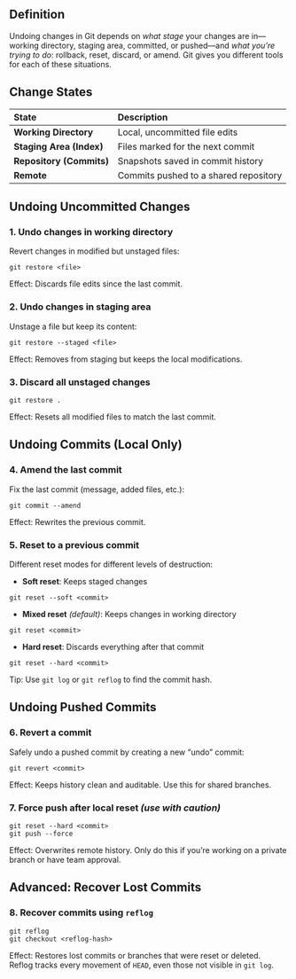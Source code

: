 ## Definition
Undoing changes in Git depends on *what stage* your changes are in—working directory, staging area, committed, or pushed—and *what you’re trying to do*: rollback, reset, discard, or amend. Git gives you different tools for each of these situations.

## Change States
| State                    | Description                           |
| :----------------------- | :------------------------------------ |
| **Working Directory**    | Local, uncommitted file edits         |
| **Staging Area (Index)** | Files marked for the next commit      |
| **Repository (Commits)** | Snapshots saved in commit history     |
| **Remote**               | Commits pushed to a shared repository |

## Undoing Uncommitted Changes

### 1. Undo changes in working directory
Revert changes in modified but unstaged files:
```shell
git restore <file>
````

Effect: Discards file edits since the last commit.

### 2. Undo changes in staging area

Unstage a file but keep its content:

```shell
git restore --staged <file>
```

Effect: Removes from staging but keeps the local modifications.


### 3. Discard all unstaged changes

```shell
git restore .
```

Effect: Resets all modified files to match the last commit.


## Undoing Commits (Local Only)

### 4. Amend the last commit

Fix the last commit (message, added files, etc.):

```shell
git commit --amend
```

Effect: Rewrites the previous commit.


### 5. Reset to a previous commit

Different reset modes for different levels of destruction:

- **Soft reset**: Keeps staged changes
    
```shell
git reset --soft <commit>
```
    
- **Mixed reset** _(default)_: Keeps changes in working directory
    
```shell
git reset <commit>
```
    
- **Hard reset**: Discards everything after that commit
    
```shell
git reset --hard <commit>
```
    

Tip: Use `git log` or `git reflog` to find the commit hash.


## Undoing Pushed Commits

### 6. Revert a commit

Safely undo a pushed commit by creating a new “undo” commit:

```shell
git revert <commit>
```

Effect: Keeps history clean and auditable. Use this for shared branches.

### 7. Force push after local reset _(use with caution)_

```shell
git reset --hard <commit>
git push --force
```

Effect: Overwrites remote history. Only do this if you’re working on a private branch or have team approval.

## Advanced: Recover Lost Commits

### 8. Recover commits using `reflog`

```shell
git reflog
git checkout <reflog-hash>
```

Effect: Restores lost commits or branches that were reset or deleted.  
Reflog tracks every movement of `HEAD`, even those not visible in `git log`.
